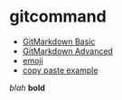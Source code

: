 # gitcommand

- [GitMarkdown Basic](https://docs.github.com/en/github/writing-on-github/basic-writing-and-formatting-syntax)
- [GitMarkdown Advanced](https://docs.github.com/en/github/writing-on-github/working-with-advanced-formatting)
- [emoji](https://github.com/ikatyang/emoji-cheat-sheet/blob/master/README.md)
- [copy paste example](https://markdown-it.github.io/)

_blah_
__bold__
